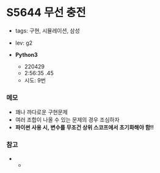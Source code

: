# S5644 무선 충전

- tags: 구현, 시뮬레이션, 삼성
- lev: g2

- **Python3**
  - 220429
  - 2:56:35 .45
  - 시도: 9번

### 메모
 - 꽤나 까다로운 구현문제
 - 여러 조합이 나올 수 있는 문제의 경우 조심하자
 - **파이썬 사용 시, 변수를 무조건 상위 스코프에서 초기화해야 함!!**

### 참고
 - -